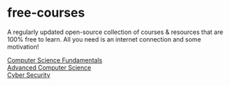 # free-courses
A regularly updated open-source collection of courses & resources that are 100% free to learn. All you need is an internet connection and some motivation!

[Computer Science Fundamentals](./computer-science/README.md)  
[Advanced Computer Science](./advanced-computer-science/README.md)  
[Cyber Security](./cyber-security/README.md)
